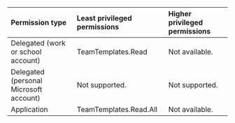 |Permission type|Least privileged permissions|Higher privileged permissions|
|:---|:---|:---|
|Delegated (work or school account)|TeamTemplates.Read|Not available.|
|Delegated (personal Microsoft account)|Not supported.|Not supported.|
|Application|TeamTemplates.Read.All|Not available.|